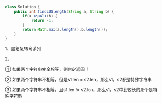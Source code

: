 ```java
class Solution {
    public int findLUSlength(String a, String b) {
        if(a.equals(b)){
            return -1;
        }
        return Math.max(a.length(),b.length());
    }
}
```

1、脑筋急转弯系列

2、

① 如果两个字符串完全相等，则肯定返回-1

② 如果两个字符串不相等，但是s1.len = s2.len，那么s1，s2都是特殊字符串

③ 如果两个字符串不相等，且s1.len != s2.len，那么s1，s2中比较长的那个是特殊字符串











































